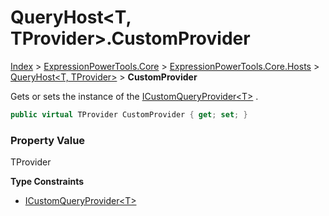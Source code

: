 ﻿# QueryHost&lt;T, TProvider>.CustomProvider

[Index](../index.md) > [ExpressionPowerTools.Core](ExpressionPowerTools.Core.a.md) > [ExpressionPowerTools.Core.Hosts](ExpressionPowerTools.Core.Hosts.n.md) > [QueryHost<T, TProvider>](ExpressionPowerTools.Core.Hosts.QueryHost`2.cs.md) > **CustomProvider**

Gets or sets the instance of the [ICustomQueryProvider&lt;T>](ExpressionPowerTools.Core.Signatures.ICustomQueryProvider`1.i.md) .

```csharp
public virtual TProvider CustomProvider { get; set; }
```

### Property Value

TProvider

**Type Constraints**

- [ICustomQueryProvider&lt;T>](ExpressionPowerTools.Core.Signatures.ICustomQueryProvider`1.i.md)

